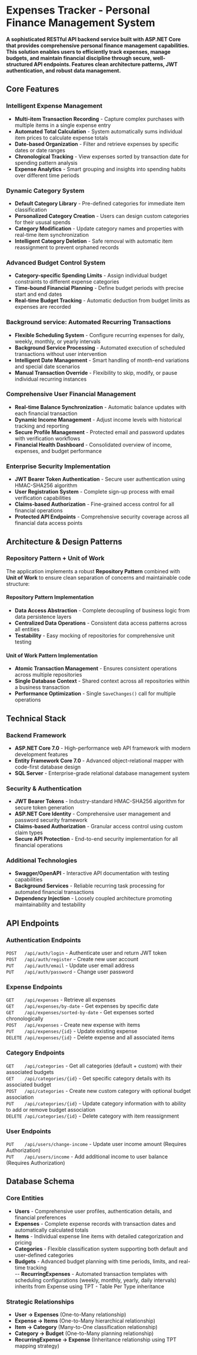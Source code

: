 # Expenses Tracker - Personal Finance Management System

**A sophisticated RESTful API backend service built with ASP.NET Core that provides comprehensive personal finance management capabilities. This solution enables users to efficiently track expenses, manage budgets, and maintain financial discipline through secure, well-structured API endpoints. Features clean architecture patterns, JWT authentication, and robust data management.**

## Core Features

### Intelligent Expense Management
- **Multi-item Transaction Recording** - Capture complex purchases with multiple items in a single expense entry
- **Automated Total Calculation** - System automatically sums individual item prices to calculate expense totals
- **Date-based Organization** - Filter and retrieve expenses by specific dates or date ranges
- **Chronological Tracking** - View expenses sorted by transaction date for spending pattern analysis
- **Expense Analytics** - Smart grouping and insights into spending habits over different time periods

### Dynamic Category System
- **Default Category Library** - Pre-defined categories for immediate item classification
- **Personalized Category Creation** - Users can design custom categories for their ususal spends
- **Category Modification** - Update category names and properties with real-time item synchronization
- **Intelligent Category Deletion** - Safe removal with automatic item reassignment to prevent orphaned records

### Advanced Budget Control System
- **Category-specific Spending Limits** - Assign individual budget constraints to different expense categories
- **Time-bound Financial Planning** - Define budget periods with precise start and end dates
- **Real-time Budget Tracking** - Automatic deduction from budget limits as expenses are recorded

### Background service: Automated Recurring Transactions
- **Flexible Scheduling System** - Configure recurring expenses for daily, weekly, monthly, or yearly intervals
- **Background Service Processing** - Automated execution of scheduled transactions without user intervention
- **Intelligent Date Management** - Smart handling of month-end variations and special date scenarios
- **Manual Transaction Override** - Flexibility to skip, modify, or pause individual recurring instances

### Comprehensive User Financial Management
- **Real-time Balance Synchronization** - Automatic balance updates with each financial transaction
- **Dynamic Income Management** - Adjust income levels with historical tracking and reporting
- **Secure Profile Management** - Protected email and password updates with verification workflows
- **Financial Health Dashboard** - Consolidated overview of income, expenses, and budget performance

### Enterprise Security Implementation
- **JWT Bearer Token Authentication** - Secure user authentication using HMAC-SHA256 algorithm
- **User Registration System** - Complete sign-up process with email verification capabilities
- **Claims-based Authorization** - Fine-grained access control for all financial operations
- **Protected API Endpoints** - Comprehensive security coverage across all financial data access points

## Architecture & Design Patterns

### Repository Pattern + Unit of Work
The application implements a robust **Repository Pattern** combined with **Unit of Work** to ensure clean separation of concerns and maintainable code structure:

#### Repository Pattern Implementation
- **Data Access Abstraction** - Complete decoupling of business logic from data persistence layers
- **Centralized Data Operations** - Consistent data access patterns across all entities
- **Testability** - Easy mocking of repositories for comprehensive unit testing

#### Unit of Work Pattern Implementation
- **Atomic Transaction Management** - Ensures consistent operations across multiple repositories
- **Single Database Context** - Shared context across all repositories within a business transaction
- **Performance Optimization** - Single `SaveChanges()` call for multiple operations

## Technical Stack

### Backend Framework
- **ASP.NET Core 7.0** - High-performance web API framework with modern development features
- **Entity Framework Core 7.0** - Advanced object-relational mapper with code-first database design
- **SQL Server** - Enterprise-grade relational database management system

### Security & Authentication
- **JWT Bearer Tokens** - Industry-standard HMAC-SHA256 algorithm for secure token generation
- **ASP.NET Core Identity** - Comprehensive user management and password security framework
- **Claims-based Authorization** - Granular access control using custom claim types
- **Secure API Protection** - End-to-end security implementation for all financial operations

### Additional Technologies
- **Swagger/OpenAPI** - Interactive API documentation with testing capabilities
- **Background Services** - Reliable recurring task processing for automated financial transactions
- **Dependency Injection** - Loosely coupled architecture promoting maintainability and testability

## API Endpoints

### Authentication Endpoints
`POST   /api/auth/login`        - Authenticate user and return JWT token  
`POST   /api/auth/register`     - Create new user account  
`PUT    /api/auth/email`        - Update user email address  
`PUT    /api/auth/password`     - Change user password

### Expense Endpoints
`GET    /api/expenses`                   - Retrieve all expenses  
`GET    /api/expenses/by-date`           - Get expenses by specific date  
`GET    /api/expenses/sorted-by-date`    - Get expenses sorted chronologically  
`POST   /api/expenses`                   - Create new expense with items  
`PUT    /api/expenses/{id}`              - Update existing expense  
`DELETE /api/expenses/{id}`              - Delete expense and all associated items

### Category Endpoints
`GET    /api/categories`                 - Get all categories (default + custom) with their associated budgets                  
`GET    /api/categories/{id}`            - Get specific category details with its associated budget                             
`POST   /api/categories`                 - Create new custom category with optional budget association                          
`PUT    /api/categories/{id}`            - Update category information with to ability to add or remove budget association       
`DELETE /api/categories/{id}`            - Delete category with item reassignment

### User Endpoints
`PUT    /api/users/change-income`        - Update user income amount (Requires Authorization)  
`PUT    /api/users/income`               - Add additional income to user balance (Requires Authorization)

## Database Schema

### Core Entities
- **Users** - Comprehensive user profiles, authentication details, and financial preferences
- **Expenses** - Complete expense records with transaction dates and automatically calculated totals
- **Items** - Individual expense line items with detailed categorization and pricing
- **Categories** - Flexible classification system supporting both default and user-defined categories
- **Budgets** - Advanced budget planning with time periods, limits, and real-time tracking                                      
-- **RecurringExpenses** - Automated transaction templates with scheduling configurations (weekly, monthly, yearly, daily intervals) inherits from Expense using TPT - Table Per Type inheritance

### Strategic Relationships
- **User → Expenses** (One-to-Many relationship)
- **Expense → Items** (One-to-Many hierarchical relationship) 
- **Item → Category** (Many-to-One classification relationship)
- **Category → Budget** (One-to-Many planning relationship)
- **RecurringExpense → Expense** (Inheritance relationship using TPT mapping strategy)
